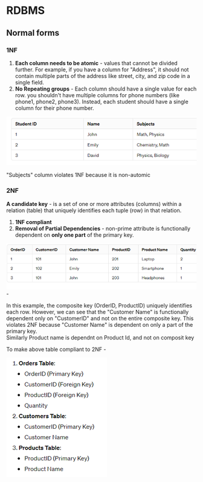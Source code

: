# RDBMS

## Normal forms

### 1NF

1. **Each column needs to be atomic** - values that cannot be divided further. For example, if you have a column for "Address", it should not contain multiple parts of the address like street, city, and zip code in a single field.
2. **No Repeating groups** - Each column should have a single value for each row. you shouldn't have multiple columns for phone numbers (like phone1, phone2, phone3). Instead, each student should have a single column for their phone number.

![alt text](PNG/rdbms1.PNG "Title") 

"Subjects" column violates 1NF because it is non-automic

### 2NF

**A candidate key** - is a set of one or more attributes (columns) within a relation (table) that uniquely identifies each tuple (row) in that relation.  

1. **1NF compliant**
2. **Removal of Partial Dependencies** - non-prime attribute is functionally dependent on **only one part** of the primary key.

![alt text](PNG/rdbms2.PNG "Title")  - 

In this example, the composite key (OrderID, ProductID) uniquely identifies each row. However, we can see that the "Customer Name" is functionally dependent only on "CustomerID" and not on the entire composite key. This violates 2NF because "Customer Name" is dependent on only a part of the primary key.  
Similarly Product name is dependnt on Product Id, and not on composit key

To make above table compliant to 2NF - 

![alt text](PNG/rdbms3.PNG "Title") 

